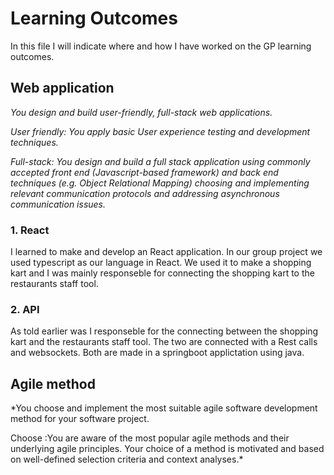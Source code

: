 # Learning Outcomes
In this file I will indicate where and how I have worked on the GP learning outcomes.

## Web application
*You design and build user-friendly, full-stack web applications.*

*User friendly: You apply basic User experience testing and development techniques.*

*Full-stack: You design and build a full stack application using commonly accepted front end (Javascript-based framework) and back end techniques (e.g. Object Relational Mapping) choosing and implementing relevant communication protocols and addressing asynchronous communication issues.*

### 1. React
I learned to make and develop an React application. In our group project we used typescript as our language in React. We used it to make a shopping kart and I was mainly responseble for connecting the shopping kart to the restaurants staff tool.

### 2. API
As told earlier was I responseble for the connecting between the shopping kart and the restaurants staff tool. The two are connected with a Rest calls and websockets. Both are made in a springboot applictation using java.

## Agile method
*You choose and implement the most suitable agile software development method for your software project.

Choose :You are aware of the most popular agile methods and their underlying agile principles. Your choice of a method is motivated and based on well-defined selection criteria and context analyses.*
